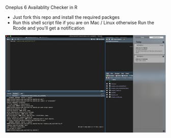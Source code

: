 Oneplus 6 Availablity Checker in R

* Just fork this repo and install the required packges
* Run this shell script file if you are on Mac / Linux otherwise Run the Rcode and you'll get a notification

![screenshot](oneplus_notify2.png)